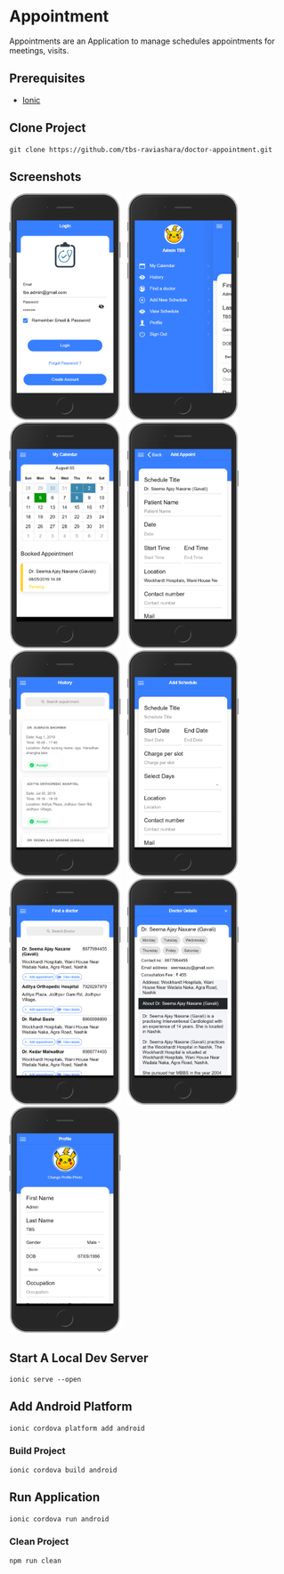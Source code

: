 # Appointment

Appointments are an Application to manage schedules appointments for meetings, visits.

## Prerequisites
- [Ionic](https://ionicframework.com/docs/installation/cli/#install-the-ionic-cli)

## Clone Project
```
git clone https://github.com/tbs-raviashara/doctor-appointment.git
```
## Screenshots

<img src="src/assets/screenshots/Login.png" width="200"/> &nbsp;
<img src="src/assets/screenshots/Menu.png" width="200"/> &nbsp;
<img src="src/assets/screenshots/My-Calendar.png" width="200"/> &nbsp;
<img src="src/assets/screenshots/Add-Appointment.png" width="200"/> &nbsp;
<img src="src/assets/screenshots/History.png" width="200"/> &nbsp;
<img src="src/assets/screenshots/Add-Schedule.png" width="200"/> &nbsp;
<img src="src/assets/screenshots/Find-Doctor.png" width="200"/> &nbsp;
<img src="src/assets/screenshots/View-details.png" width="200"/> &nbsp;
<img src="src/assets/screenshots/Profile.png" width="200"/>

## Start A Local Dev Server
```
ionic serve --open
```

## Add Android Platform
```
ionic cordova platform add android
```

### Build Project
```
ionic cordova build android
```

## Run Application
```
ionic cordova run android
```

### Clean Project
```
npm run clean
```